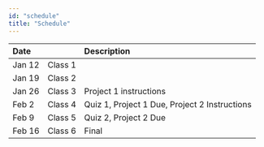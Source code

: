 ```yaml
---
id: "schedule"
title: "Schedule"
---
```


| Date   |         | Description                                    |
| :----- | :------ | :--------------------------------------------- |
| Jan 12 | Class 1 |                                                |
| Jan 19 | Class 2 |                                                |
| Jan 26 | Class 3 | Project 1 instructions                         |
| Feb 2  | Class 4 | Quiz 1, Project 1 Due, Project 2 Instructions  |
| Feb 9  | Class 5 | Quiz 2, Project 2 Due                          |
| Feb 16 | Class 6 | Final                                          |

